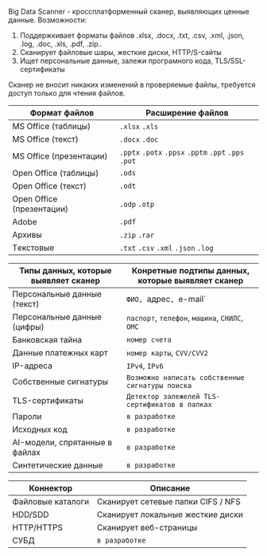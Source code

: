 Big Data Scanner - кроссплатформенный сканер, выявляющих ценные данные.
Возможности:
1) Поддержкивает форматы файлов .xlsx, .docx, .txt, .csv, .xml, .json, .log, .doc, .xls, .pdf, .zip..
2) Сканирует файловые шары, жесткие диски, HTTP/S-сайты
3) Ищет персональные данные, залежи програмного кода, TLS/SSL-сертификаты

Сканер не вносит никаких изменений в проверяемые файлы, требуется доступ только для чтения файлов.


|Формат файлов             |Расширение файлов                                   |
|--------------------------|----------------------------------------------------|
|MS Office (таблицы)       |`.xlsx` `.xls`                                      |
|MS Office (текст)         |`.docx` `.doc`                                      |
|MS Office (презентации)   |`.pptx` `.potx` `.ppsx` `.pptm` `.ppt` `.pps` `.pot`|
|Open Office (таблицы)     |`.ods`                                              |
|Open Office (текст)	     |`.odt`                                              | 
|Open Office (презентации) |`.odp` `.otp`                                       |
|Adobe	                   |`.pdf`                                              |
|Архивы	                   |`.zip` `.rar`                                       |
|Tекстовые	               |`.txt` `.csv` `.xml` `.json` `.log`                 |


|Типы данных, которые выявляет сканер |Конретные подтипы данных, которые выявляет сканер|
|-------------------------------------|-------------------------------------------------|
|Персональные данные (текст)	        |`ФИО, `адрес`, `e-mail`                          |
|Персональные данные (цифры)	        |`паспорт`, `телефон`, `машина`, `СНИЛС`, `ОМС`   |
|Банковская тайна	                    |`номер счета`                                    |
|Данные платежных карт	              |`номер карты`, `CVV/CVV2`                        |
|IP-адреса	                          |`IPv4`, `IPv6`                                   |
|Собственные сигнатуры	              |`Возможно написать собственные сигнатуры поиска` |
|TLS-сертификаты	                    |`Детектор залежелей TLS-сертификатов в папках`   |
|Пароли                               |`в разработке`                                   |
|Исходных код	                        |`в разработке`                                   |
|AI-модели, cпрятанные в файлах	      |`в разработке`                                   |
|Синтетические данные	                |`в разработке`                                   |


|Коннектор             |Описание                           |
|----------------------|-----------------------------------|
|Файловые каталоги	   |Сканирует сетевые папки CIFS / NFS |
|HDD/SDD	             |Сканирует локальные жесткие диски  |
|HTTP/HTTPS	           |Сканирует веб-страницы             |
|СУБД	                 |`в разработке` 	                   |



